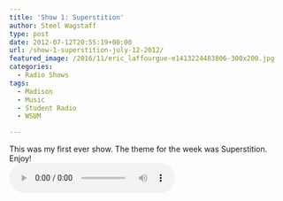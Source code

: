 ```yaml
---
title: 'Show 1: Superstition'
author: Steel Wagstaff
type: post
date: 2012-07-12T20:55:19+00:00
url: /show-1-superstition-july-12-2012/
featured_image: /2016/11/eric_laffourgue-e1413224483806-300x200.jpg
categories:
  - Radio Shows
tags:
  - Madison
  - Music
  - Student Radio
  - WSUM

---
```

This was my first ever show. The theme for the week was Superstition. Enjoy!  
<audio controls src="http://dl.dropbox.com/u/78766980/01%20Superstition%20(Show%201_%20July%2012%2C%2020.mp3"></audio>